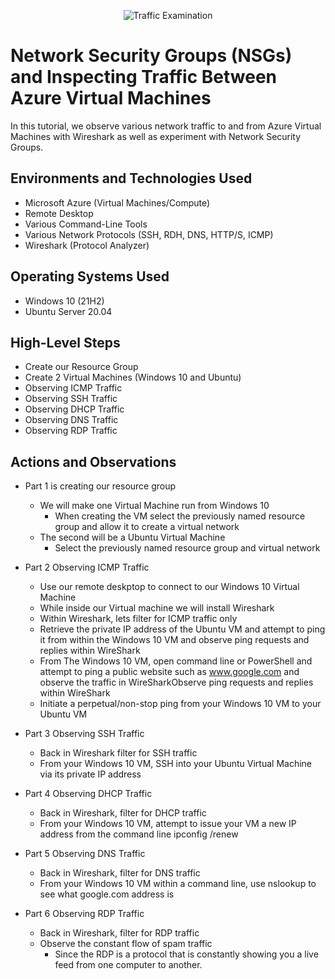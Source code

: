 <p align="center">
<img src="https://i.imgur.com/Ua7udoS.png" alt="Traffic Examination"/>
</p>

<h1>Network Security Groups (NSGs) and Inspecting Traffic Between Azure Virtual Machines</h1>
In this tutorial, we observe various network traffic to and from Azure Virtual Machines with Wireshark as well as experiment with Network Security Groups. <br />


<h2>Environments and Technologies Used</h2>

- Microsoft Azure (Virtual Machines/Compute)
- Remote Desktop
- Various Command-Line Tools
- Various Network Protocols (SSH, RDH, DNS, HTTP/S, ICMP)
- Wireshark (Protocol Analyzer)

<h2>Operating Systems Used </h2>

- Windows 10 (21H2)
- Ubuntu Server 20.04

<h2>High-Level Steps</h2>

- Create our Resource Group
- Create 2 Virtual Machines (Windows 10 and Ubuntu)
- Observing ICMP Traffic
- Observing SSH Traffic
- Observing DHCP Traffic
- Observing DNS Traffic
- Observing RDP Traffic

<h2>Actions and Observations</h2>

- Part 1 is creating our resource group
  - We will make one Virtual Machine run from Windows 10
    - When creating the VM select the previously named resource group and allow it to create a virtual network
  - The second will be a Ubuntu Virtual Machine
    - Select the previously named resource group and virtual network
- Part 2 Observing ICMP Traffic
   - Use our remote deskptop to connect to our Windows 10 Virtual Machine
   - While inside our Virtual machine we will install Wireshark
   - Within Wireshark, lets filter for ICMP traffic only
   - Retrieve the private IP address of the Ubuntu VM and attempt to ping it from within the Windows 10 VM and observe ping requests and replies within WireShark
   - From The Windows 10 VM, open command line or PowerShell and attempt to ping a public website such as www.google.com and observe the traffic in WireSharkObserve ping requests and replies within WireShark
   - Initiate a perpetual/non-stop ping from your Windows 10 VM to your Ubuntu VM
- Part 3 Observing SSH Traffic
  - Back in Wireshark filter for SSH traffic
  - From your Windows 10 VM, SSH into your Ubuntu Virtual Machine via its private IP address
- Part 4 Observing DHCP Traffic
   - Back in Wireshark, filter for DHCP traffic 
   - From your Windows 10 VM, attempt to issue your VM a new IP address from the command line ipconfig /renew 

- Part 5 Observing DNS Traffic
   - Back in Wireshark, filter for DNS traffic 
   - From your Windows 10 VM within a command line, use nslookup to see what google.com address is 

- Part 6 Observing RDP Traffic
   - Back in Wireshark, filter for RDP traffic
   - Observe the constant flow of spam traffic
     - Since the RDP is a protocol that is constantly showing you a live feed from one computer to another.


